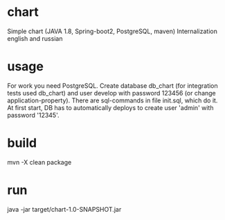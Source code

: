 # chart
Simple chart (JAVA 1.8, Spring-boot2, PostgreSQL, maven)
Internalization english and russian

# usage
For work you need PostgreSQL. 
Create database db_chart (for integration tests used db_chart) and user develop with password 123456 
(or change application-property). 
There are sql-commands in file init.sql, which do it.
At first start, DB has to automatically deploys to create user 'admin' with password '12345'.  

# build
mvn -X clean package

# run
java -jar target/chart-1.0-SNAPSHOT.jar

